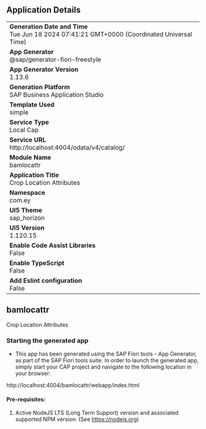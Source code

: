 ## Application Details
|               |
| ------------- |
|**Generation Date and Time**<br>Tue Jun 18 2024 07:41:21 GMT+0000 (Coordinated Universal Time)|
|**App Generator**<br>@sap/generator-fiori-freestyle|
|**App Generator Version**<br>1.13.6|
|**Generation Platform**<br>SAP Business Application Studio|
|**Template Used**<br>simple|
|**Service Type**<br>Local Cap|
|**Service URL**<br>http://localhost:4004/odata/v4/catalog/
|**Module Name**<br>bamlocattr|
|**Application Title**<br>Crop Location Attributes|
|**Namespace**<br>com.ey|
|**UI5 Theme**<br>sap_horizon|
|**UI5 Version**<br>1.120.15|
|**Enable Code Assist Libraries**<br>False|
|**Enable TypeScript**<br>False|
|**Add Eslint configuration**<br>False|

## bamlocattr

Crop Location Attributes

### Starting the generated app

-   This app has been generated using the SAP Fiori tools - App Generator, as part of the SAP Fiori tools suite.  In order to launch the generated app, simply start your CAP project and navigate to the following location in your browser:

http://localhost:4004/bamlocattr/webapp/index.html

#### Pre-requisites:

1. Active NodeJS LTS (Long Term Support) version and associated supported NPM version.  (See https://nodejs.org)


